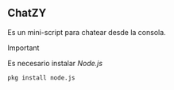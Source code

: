 ## ChatZY 
Es un mini-script para chatear desde la consola.

>[!IMPORTANT]
>Es necesario instalar _Node.js_
```
pkg install node.js
```
